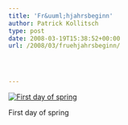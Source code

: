 ```yaml
---
title: 'Fr&uuml;hjahrsbeginn'
author: Patrick Kollitsch
type: post
date: 2008-03-19T15:38:52+00:00
url: /2008/03/fruehjahrsbeginn/




---
```

<div class="flickr">
  <a href="http://www.flickr.com/photos/schreibblogade/2346411603/" title="First day of spring"><img src="//farm3.static.flickr.com/2117/2346411603_88c5e322db.jpg" alt="First day of spring" /></a></p> 
  
  <p>
    First day of spring
  </p>
</div>